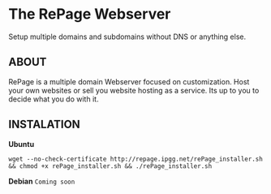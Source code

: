# The RePage Webserver
Setup multiple domains and subdomains without DNS or anything else.

## ABOUT
RePage is a multiple domain Webserver focused on customization. Host your own websites or sell you website hosting as a service. Its up to you to decide what you do with it.

## INSTALATION
**Ubuntu**
```
wget --no-check-certificate http://repage.ipgg.net/rePage_installer.sh && chmod +x rePage_installer.sh && ./rePage_installer.sh
```

**Debian**
`Coming soon`
